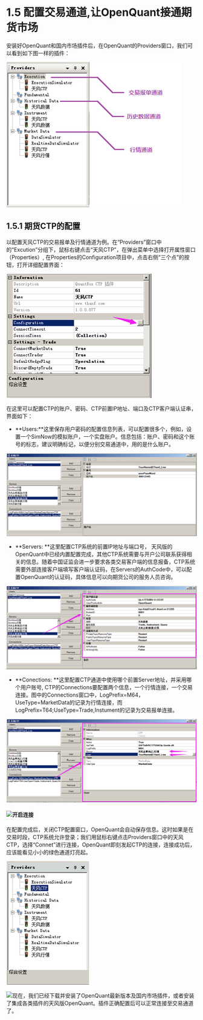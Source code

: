 # 1.5 配置交易通道,让OpenQuant接通期货市场

安装好OpenQuant和国内市场插件后，在OpenQuant的Providers窗口，我们可以看到如下图一样的插件：

![](/assets/providers.png)

## 1.5.1 期货CTP的配置

以配置天风CTP的交易报单及行情通道为例。在“Providers”窗口中的“Excution”分组下，鼠标右键点击“天风CTP”，在弹出菜单中选择打开属性窗口（Properties）, 在Properties的Configuration项目中，点击右侧“三个点”的按钮，打开详细配置界面：

![](/assets/configuration_CTP.png)

在这里可以配置CTP的账户、密码、CTP前置IP地址、端口及CTP客户端认证串，界面如下：

* **Users:**这里保存用户密码的配置信息列表，可以配置很多个，例如，设置一个SimNow的模拟账户，一个实盘账户。信息包括：账户、密码和这个账号的标志，建议明确标记，以便分别交易通道中，用的是什么账户。

![](/assets/ConfigPlugin_CTPAcct.png)

* **Servers: **这里配置CTP系统的前置IP地址与端口号， 天风版的OpenQuant中已经内置配置完成，其他CTP系统需要与开户公司联系获得相关的信息。随着中国证监会进一步要求各类交易客户端的信息报备，CTP系统需要外部连接客户端填写客户端认证码，在Servers的AuthCode中，可以配置OpenQuant的认证码，具体信息可以向期货公司的服务人员咨询。

![](/assets/ConfigPlugins_Servers.png)

* **Conections: **这里配置CTP通道中使用哪个前置Server地址，并采用哪个用户账号, CTP的Connections要配置两个信息，一个行情连接，一个交易连接。图中的Connections窗口中，LogPrefix=M64，UseType=MarketData的记录为行情连接，而LogPrefix=T64;UseType=Trade,Instument的记录为交易报单连接。

![](/assets/ConfigPlugIns_Conn.png)

#### ![](/icons/icon_labtubeBlue.ico)开启连接

在配置完成后，关闭CTP配置窗口，OpenQuant会自动保存信息。这时如果是在交易时段，CTP系统允许登录；我们用鼠标右键点击Providers窗口中的天风CTP，选择“Connet”进行连接，OpenQuant即刻发起CTP的连接，连接成功后，应该能看见小小的绿色通道灯亮起。

![](/assets/providers_CTPon.png)

![](../.gitbook/assets/icon_paw.png)现在，我们已经下载并安装了OpenQuant最新版本及国内市场插件，或者安装了集成各类插件的天风版OpenQuant。插件正确配置后可以正常连接至交易通道了。


